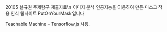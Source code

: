 20105 설규원 주제탐구 제출자료\n
이미지 분석 인공지능을 이용하여 만든 마스크 착용 인식 웹사이트 PutOnYourMask입니다

Teachable Machine - Tensorflow.js 사용.
